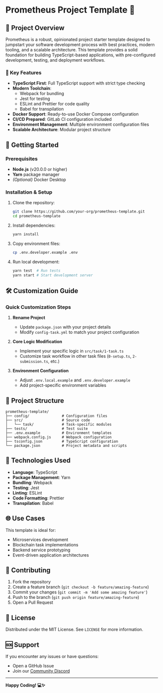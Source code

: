 # Prometheus Project Template 🚀

## 📝 Project Overview

Prometheus is a robust, opinionated project starter template designed to jumpstart your software development process with best practices, modern tooling, and a scalable architecture. This template provides a solid foundation for building TypeScript-based applications, with pre-configured development, testing, and deployment workflows.

### 🌟 Key Features

- **TypeScript First**: Full TypeScript support with strict type checking
- **Modern Toolchain**: 
  - Webpack for bundling
  - Jest for testing
  - ESLint and Prettier for code quality
  - Babel for transpilation
- **Docker Support**: Ready-to-use Docker Compose configuration
- **CI/CD Prepared**: GitLab CI configuration included
- **Environment Management**: Multiple environment configuration files
- **Scalable Architecture**: Modular project structure

## 🚀 Getting Started

### Prerequisites

- **Node.js** (v20.0.0 or higher)
- **Yarn** package manager
- *(Optional)* Docker Desktop

### Installation & Setup

1. Clone the repository:
   ```bash
   git clone https://github.com/your-org/prometheus-template.git
   cd prometheus-template
   ```

2. Install dependencies:
   ```bash
   yarn install
   ```

3. Copy environment files:
   ```bash
   cp .env.developer.example .env
   ```

4. Run local development:
   ```bash
   yarn test  # Run tests
   yarn start # Start development server
   ```

## 🛠 Customization Guide

### Quick Customization Steps

1. **Rename Project**
   - Update `package.json` with your project details
   - Modify `config-task.yml` to match your project configuration

2. **Core Logic Modification**
   - Implement your specific logic in `src/task/1-task.ts`
   - Customize task workflow in other task files (`0-setup.ts`, `2-submission.ts`, etc.)

3. **Environment Configuration**
   - Adjust `.env.local.example` and `.env.developer.example`
   - Add project-specific environment variables

## 📂 Project Structure

```
prometheus-template/
├── config/               # Configuration files
├── src/                  # Source code
│   └── task/             # Task-specific modules
├── tests/                # Test suite
├── .env.example          # Environment templates
├── webpack.config.js     # Webpack configuration
├── tsconfig.json         # TypeScript configuration
└── package.json          # Project metadata and scripts
```

## 🧩 Technologies Used

- **Language**: TypeScript
- **Package Management**: Yarn
- **Bundling**: Webpack
- **Testing**: Jest
- **Linting**: ESLint
- **Code Formatting**: Prettier
- **Transpilation**: Babel

## 🌐 Use Cases

This template is ideal for:
- Microservices development
- Blockchain task implementations
- Backend service prototyping
- Event-driven application architectures

## 🤝 Contributing

1. Fork the repository
2. Create a feature branch (`git checkout -b feature/amazing-feature`)
3. Commit your changes (`git commit -m 'Add some amazing feature'`)
4. Push to the branch (`git push origin feature/amazing-feature`)
5. Open a Pull Request

## 📄 License

Distributed under the MIT License. See `LICENSE` for more information.

## 🆘 Support

If you encounter any issues or have questions:
- Open a GitHub Issue
- Join our [Community Discord](https://discord.gg/your-server)

---

**Happy Coding! 💻✨**